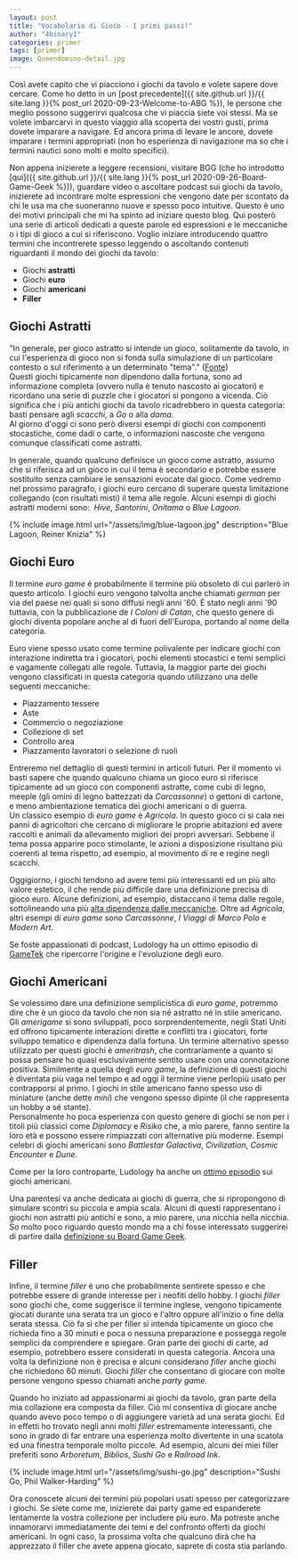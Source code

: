 ```yaml
---
layout: post
title: "Vocabolario di Gioco - I primi passi!"
author: "4binary1"
categories: primer
tags: [primer]
image: Queendomino-detail.jpg
---
```

Così avete capito che vi piacciono i giochi da tavolo e volete sapere dove cercare. Come ho detto in un [post precedente]({{ site.github.url }}/{{ site.lang }}{% post_url 2020-09-23-Welcome-to-ABG %}), le persone che meglio possono suggerirvi qualcosa che vi piaccia siete voi stessi. Ma se volete imbarcarvi in questo viaggio alla scoperta dei vostri gusti, prima dovete imparare a navigare. Ed ancora prima di levare le ancore, dovete imparare i termini appropriati (non ho esperienza di navigazione ma so che i termini nautici sono molti e molto specifici).

Non appena inizierete a leggere recensioni, visitare BGG (che ho introdotto [qui]({{ site.github.url }}/{{ site.lang }}{% post_url 2020-09-26-Board-Game-Geek %})), guardare video o ascoltare podcast sui giochi da tavolo, inizierete ad incontrare molte espressioni che vengono date per scontato da chi le usa ma che suoneranno nuove e spesso poco intuitive. Questo è uno dei motivi principali che mi ha spinto ad iniziare questo blog. Qui posterò una serie di articoli dedicati a queste parole ed espressioni e le meccaniche o i tipi di gioco a cui si riferiscono. Voglio iniziare introducendo quattro termini che incontrerete spesso leggendo o ascoltando contenuti riguardanti il mondo dei giochi da tavolo:

- Giochi **astratti**
- Giochi **euro**
- Giochi **americani**
- **Filler**

## Giochi Astratti
"In generale, per gioco astratto si intende un gioco, solitamente da tavolo, in cui l'esperienza di gioco non si fonda sulla simulazione di un particolare contesto o sul riferimento a un determinato "tema"." ([Fonte](https://it.wikipedia.org/wiki/Gioco_astratto))  
Questi giochi tipicamente non dipendono dalla fortuna, sono ad informazione completa (ovvero nulla è tenuto nascosto ai giocatori) e ricordano una serie di puzzle che i giocatori si pongono a vicenda. Ciò significa che i più antichi giochi da tavolo ricadrebbero in questa categoria: basti pensare agli _scacchi_, a _Go_ o alla _dama_.  
Al giorno d'oggi ci sono però diversi esempi di giochi con componenti stocastiche, come dadi o carte, o informazioni nascoste che vengono comunque classificati come astratti.

In generale, quando qualcuno definisce un gioco come astratto, assumo che si riferisca ad un gioco in cui il tema è secondario e potrebbe essere sostituito senza cambiare le sensazioni evocate dal gioco. Come vedremo nel prossimo paragrafo, i giochi euro cercano di superare questa limitazione collegando (con risultati misti) il tema alle regole. Alcuni esempi di giochi astratti moderni sono:  _Hive_, _Santorini_, _Onitama_ o _Blue Lagoon_.

{% include image.html url="/assets/img/blue-lagoon.jpg" description="Blue Lagoon, Reiner Knizia" %}

## Giochi Euro
Il termine _euro game_ è probabilmente il termine più obsoleto di cui parlerò in questo articolo. I giochi euro vengono talvolta anche chiamati _german_ per via del paese nei quali si sono diffusi negli anni '60. È stato negli anni '90 tuttavia, con la pubblicazione de _I Coloni di Catan_, che questo genere di giochi diventa popolare anche al di fuori dell'Europa, portando al nome della categoria.

Euro viene spesso usato come termine polivalente per indicare giochi con interazione indiretta tra i giocatori, pochi elementi stocastici e temi semplici e vagamente collegati alle regole. Tuttavia, la maggior parte dei giochi vengono classificati in questa categoria quando utilizzano una delle seguenti meccaniche:

- Piazzamento tessere
- Aste
- Commercio o negoziazione
- Collezione di set
- Controllo area
- Piazzamento lavoratori o selezione di ruoli

Entreremo nel dettaglio di questi termini in articoli futuri. Per il momento vi basti sapere che quando qualcuno chiama un gioco euro si riferisce tipicamente ad un gioco con componenti astratte, come cubi di legno, meeple (gli omini di legno battezzati da _Carcassonne_) o gettoni di cartone, e meno ambientazione tematica dei giochi americani o di guerra.  
Un classico esempio di _euro game_ è _Agricola_. In questo gioco ci si cala nei panni di agricoltori che cercano di migliorare le proprie abitazioni ed avere raccolti e animali da allevamento migliori dei propri avversari. Sebbene il tema possa apparire poco stimolante, le azioni a disposizione risultano più coerenti al tema rispetto, ad esempio, al movimento di re e regine negli scacchi.

Oggigiorno, i giochi tendono ad avere temi più interessanti ed un più alto valore estetico, il che rende più difficile dare una definizione precisa di gioco euro. Alcune definizioni, ad esempio, distaccano il tema dalle regole, sottolineando una più [alta dipendenza dalle meccaniche](https://boardgamegeek.com/wiki/page/Eurogame). Oltre ad *Agricola*, altri esempi di _euro game_ sono *Carcassonne*, *I Viaggi di Marco Polo* e *Modern Art*.

Se foste appassionati di podcast, Ludology ha un ottimo episodio di [GameTek](https://ludology.libsyn.com/gametek-classic-188-eurogames) che ripercorre l'origine e l'evoluzione degli euro.

## Giochi Americani
Se volessimo dare una definizione semplicistica di _euro game_, potremmo dire che è un gioco da tavolo che non sia né astratto né in stile americano. Gli *amerigame* si sono sviluppati, poco sorprendentemente, negli Stati Uniti ed offrono tipicamente interazioni dirette e conflitti tra i giocatori, forte sviluppo tematico e dipendenza dalla fortuna. Un termine alternativo spesso utilizzato per questi giochi è *ameritrash*, che contrariamente a quanto si possa pensare ho quasi esclusivamente sentito usare con una connotazione positiva.
Similmente a quella degli _euro game_, la definizione di questi giochi è diventata più vaga nel tempo e ad oggi il termine viene perlopiù usato per contrapporsi al primo. I giochi in stile americano fanno spesso uso di miniature (anche dette *mini*) che vengono spesso dipinte (il che rappresenta un hobby a sé stante).  
Personalmente ho poca esperienza con questo genere di giochi se non per i titoli più classici come *Diplomacy* e *Risiko* che, a mio parere, fanno sentire la loro età e possono essere rimpiazzati con alternative più moderne. Esempi celebri di giochi americani sono *Battlestar Galactiva*, *Civilization*, *Cosmic Encounter* e *Dune*.

Come per la loro controparte, Ludology ha anche un [ottimo episodio](https://ludology.libsyn.com/gametek-classic-190-ameritrash) sui giochi americani.

Una parentesi va anche dedicata ai giochi di guerra, che si ripropongono di simulare scontri su piccola e ampia scala. Alcuni di questi rappresentano i giochi non astratti più antichi e sono, a mio parere, una nicchia nella nicchia. So molto poco riguardo questo mondo ma a chi fosse interessato suggerirei di partire dalla [definizione su Board Game Geek](https://boardgamegeek.com/boardgamecategory/1019/wargame).

## Filler
Infine, il termine *filler* è uno che probabilmente sentirete spesso e che potrebbe essere di grande interesse per i neofiti dello hobby. I giochi *filler* sono giochi che, come suggerisce il termine inglese, vengono tipicamente giocati durante una serata tra un gioco e l'altro oppure all'inizio o fine della serata stessa. Ciò fa sì che per filler si intenda tipicamente un gioco che richieda fino a 30 minuti e poca o nessuna preparazione e possegga regole semplici da comprendere e spiegare. Gran parte dei giochi di carte, ad esempio, potrebbero essere considerati in questa categoria. Ancora una volta la definizione non è precisa e alcuni considerano *filler* anche giochi che richiedono 60 minuti. Giochi *filler* che consentano di giocare con molte persone vengono spesso chiamati anche *party game*.

Quando ho iniziato ad appassionarmi ai giochi da tavolo, gran parte della mia collazione era composta da filler. Ciò mi consentiva di giocare anche quando avevo poco tempo o di aggiungere varietà ad una serata giochi. Ed in effetti ho trovato negli anni molti *filler* estremamente interessanti, che sono in grado di far entrare una esperienza molto divertente in una scatola ed una finestra temporale molto piccole. Ad esempio, alcuni dei miei filler preferiti sono *Arboretum*, *Biblios*, *Sushi Go* e *Railroad Ink*.

{% include image.html url="/assets/img/sushi-go.jpg" description="Sushi Go, Phil Walker-Harding" %}

Ora conoscete alcuni dei termini più popolari usati spesso per categorizzare i giochi. Se siete come me, inizierete dai party game ed espanderete lentamente la vostra collezione per includere più euro. Ma potreste anche innamorarvi immediatamente dei temi e del confronto offerti da giochi americani. In ogni caso, la prossima volta che qualcuno dirà che ha apprezzato il filler che avete appena giocato, saprete di costa stia parlando.
